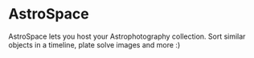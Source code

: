 # AstroSpace
AstroSpace lets you host your Astrophotography collection. Sort similar objects in a timeline, plate solve images and more :)
